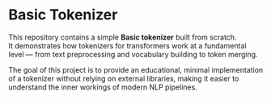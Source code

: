 # Basic Tokenizer

This repository contains a simple **Basic tokenizer** built from scratch.  
It demonstrates how tokenizers for transformers work at a fundamental level — from text preprocessing and vocabulary building to token merging.  

The goal of this project is to provide an educational, minimal implementation of a tokenizer without relying on external libraries, making it easier to understand the inner workings of modern NLP pipelines.

